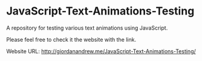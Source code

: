 # JavaScript-Text-Animations-Testing
A repository for testing various text animations using JavaScript. 

Please feel free to check it the website with the link.

Website URL: http://giordanandrew.me/JavaScript-Text-Animations-Testing/
